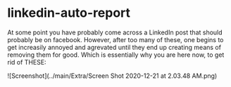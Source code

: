 # linkedin-auto-report

At some point you have probably come across a LinkedIn post that should probably be on facebook. However, after too many of these, one begins to get increasily annoyed and agrevated until they end up creating means of removing them for good. 
Which is essentially why you are here now, to get rid of THESE:

![Screenshot](../main/Extra/Screen Shot 2020-12-21 at 2.03.48 AM.png)
